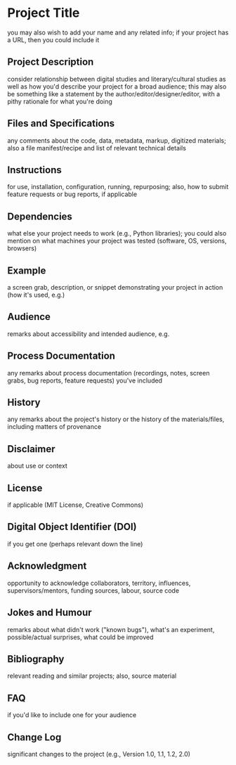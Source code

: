 # Project Title 

you may also wish to add your name and any related info; if your project has a URL, then you could include it 

## Project Description 

consider relationship between digital studies and literary/cultural studies as well as how you'd describe your project for a broad audience; this may also be something like a statement by the author/editor/designer/editor, with a pithy rationale for what you're doing 

## Files and Specifications 

any comments about the code, data, metadata, markup, digitized materials; also a file manifest/recipe and list of relevant technical details 

## Instructions 

for use, installation, configuration, running, repurposing; also, how to submit feature requests or bug reports, if applicable 

## Dependencies 

what else your project needs to work (e.g., Python libraries); you could also mention on what machines your project was tested (software, OS, versions, browsers) 

## Example

a screen grab, description, or snippet demonstrating your project in action (how it's used, e.g.) 

## Audience 

remarks about accessibility and intended audience, e.g. 

## Process Documentation 

any remarks about process documentation (recordings, notes, screen grabs, bug reports, feature requests) you've included 

## History 

any remarks about the project's history or the history of the materials/files, including matters of provenance 

## Disclaimer

about use or context 

## License 

if applicable (MIT License, Creative Commons) 

## Digital Object Identifier (DOI) 

if you get one (perhaps relevant down the line) 

## Acknowledgment

opportunity to acknowledge collaborators, territory, influences, supervisors/mentors, funding sources, labour, source code  

## Jokes and Humour 

remarks about what didn't work ("known bugs"), what's an experiment, possible/actual surprises, what could be improved

## Bibliography 

relevant reading and similar projects; also, source material

## FAQ

if you'd like to include one for your audience 

## Change Log 

significant changes to the project (e.g., Version 1.0, 1.1, 1.2, 2.0) 

